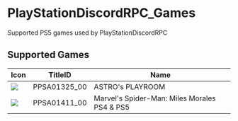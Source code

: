 # PlayStationDiscordRPC_Games
Supported PS5 games used by PlayStationDiscordRPC


## Supported Games


|                                                Icon                                                |  TitleID   |                    Name                    |
|----------------------------------------------------------------------------------------------------|------------|--------------------------------------------|
|<img src="https://image.api.playstation.com/vulcan/ap/rnd/202010/2012/T3h5aafdjR8k7GJAG82832De.png">|PPSA01325_00|ASTRO's PLAYROOM                            |
|<img src="https://image.api.playstation.com/vulcan/ap/rnd/202008/1020/T45iRN1bhiWcJUzST6UFGBvO.png">|PPSA01411_00|Marvel's Spider-Man: Miles Morales PS4 & PS5|

